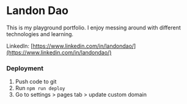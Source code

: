 # Landon Dao

This is my playground portfolio. I enjoy messing around with different technologies and learning.

LinkedIn: [https://www.linkedin.com/in/landondao/](https://www.linkedin.com/in/landondao/)

### Deployment
1. Push code to git
2. Run `npm run deploy`
3. Go to settings > pages tab > update custom domain